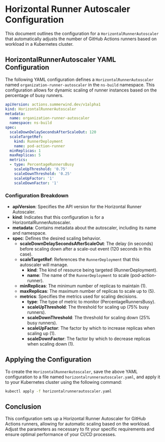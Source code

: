 # Horizontal Runner Autoscaler Configuration

This document outlines the configuration for a `HorizontalRunnerAutoscaler` that automatically adjusts the number of GitHub Actions runners based on workload in a Kubernetes cluster.

## HorizontalRunnerAutoscaler YAML Configuration

The following YAML configuration defines a `HorizontalRunnerAutoscaler` named `organization-runner-autoscaler` in the `ns-build` namespace. This configuration allows for dynamic scaling of runner instances based on the percentage of busy runners.

```yaml
apiVersion: actions.summerwind.dev/v1alpha1
kind: HorizontalRunnerAutoscaler
metadata:
  name: organization-runner-autoscaler
  namespace: ns-build
spec:
  scaleDownDelaySecondsAfterScaleOut: 120
  scaleTargetRef:
    kind: RunnerDeployment
    name: pod-action-runner
  minReplicas: 1
  maxReplicas: 5
  metrics:
  - type: PercentageRunnersBusy
    scaleUpThreshold: '0.75'
    scaleDownThreshold: '0.25'
    scaleUpFactor: '1'
    scaleDownFactor: '1'
```

### Configuration Breakdown

- **apiVersion**: Specifies the API version for the Horizontal Runner Autoscaler.
- **kind**: Indicates that this configuration is for a HorizontalRunnerAutoscaler.
- **metadata**: Contains metadata about the autoscaler, including its name and namespace.
- **spec**: Defines the desired scaling behavior.
  - **scaleDownDelaySecondsAfterScaleOut**: The delay (in seconds) before scaling down after a scale-out event (120 seconds in this case).
  - **scaleTargetRef**: References the `RunnerDeployment` that this autoscaler will manage.
    - **kind**: The kind of resource being targeted (RunnerDeployment).
    - **name**: The name of the `RunnerDeployment` to scale (pod-action-runner).
  - **minReplicas**: The minimum number of replicas to maintain (1).
  - **maxReplicas**: The maximum number of replicas to scale up to (5).
  - **metrics**: Specifies the metrics used for scaling decisions.
    - **type**: The type of metric to monitor (PercentageRunnersBusy).
    - **scaleUpThreshold**: The threshold for scaling up (75% busy runners).
    - **scaleDownThreshold**: The threshold for scaling down (25% busy runners).
    - **scaleUpFactor**: The factor by which to increase replicas when scaling up (1).
    - **scaleDownFactor**: The factor by which to decrease replicas when scaling down (1).

## Applying the Configuration

To create the `HorizontalRunnerAutoscaler`, save the above YAML configuration to a file named `horizontalrunnerautoscaler.yaml`, and apply it to your Kubernetes cluster using the following command:

```bash
kubectl apply -f horizontalrunnerautoscaler.yaml
```

## Conclusion

This configuration sets up a Horizontal Runner Autoscaler for GitHub Actions runners, allowing for automatic scaling based on the workload. Adjust the parameters as necessary to fit your specific requirements and ensure optimal performance of your CI/CD processes.

